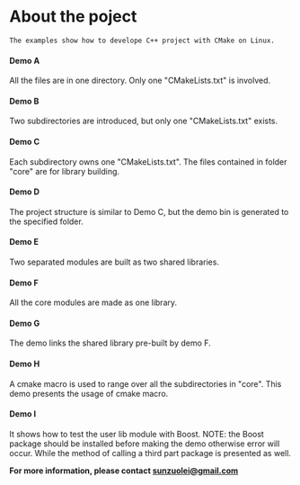 # About the poject
```
The examples show how to develope C++ project with CMake on Linux.
```

#### Demo A
All the files are in one directory. Only one "CMakeLists.txt" is involved.
#### Demo B
Two subdirectories are introduced, but only one "CMakeLists.txt" exists.
#### Demo C
Each subdirectory owns one "CMakeLists.txt". The files contained in folder "core" are for library building.
#### Demo D
The project structure is similar to Demo C, but the demo bin is generated to the specified folder.
#### Demo E
Two separated modules are built as two shared libraries. 
#### Demo F
All the core modules are made as one library.
#### Demo G
The demo links the shared library pre-built by demo F.
#### Demo H
A cmake macro is used to range over all the subdirectories in "core". This demo presents the usage of cmake macro.
#### Demo I
It shows how to test the user lib module with Boost. NOTE: the Boost package should be installed before making the demo otherwise error will occur. While the method of calling a third part package is presented as well. 

**For more information, please contact [sunzuolei@gmail.com](http://dwz.cn/samuel)**
